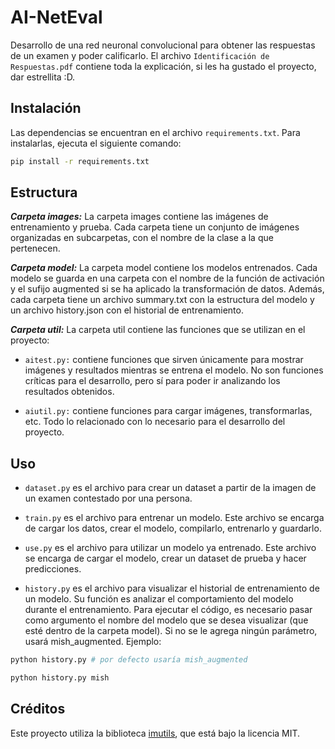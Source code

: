 # AI-NetEval

Desarrollo de una red neuronal convolucional para obtener las respuestas de un examen y poder calificarlo. El archivo ```Identificación de Respuestas.pdf``` contiene toda la explicación, si les ha gustado el proyecto, dar estrellita :D.

## Instalación

Las dependencias se encuentran en el archivo `requirements.txt`. Para instalarlas, ejecuta el siguiente comando:

```bash
pip install -r requirements.txt
```

## Estructura

***Carpeta images:*** La carpeta images contiene las imágenes de entrenamiento y prueba. Cada carpeta tiene un conjunto de imágenes organizadas en subcarpetas, con el nombre de la clase a la que pertenecen.

***Carpeta model:*** La carpeta model contiene los modelos entrenados. Cada modelo se guarda en una carpeta con el nombre de la función de activación y el sufijo augmented si se ha aplicado la transformación de datos. Además, cada carpeta tiene un archivo summary.txt con la estructura del modelo y un archivo history.json con el historial de entrenamiento.

***Carpeta util:*** La carpeta util contiene las funciones que se utilizan en el proyecto:

- ```aitest.py:``` contiene funciones que sirven únicamente para mostrar imágenes y resultados mientras se entrena el modelo. No son funciones críticas para el desarrollo, pero sí para poder ir analizando los resultados obtenidos.

- ```aiutil.py:``` contiene funciones para cargar imágenes, transformarlas, etc. Todo lo relacionado con lo necesario para el desarrollo del proyecto.

## Uso

- ```dataset.py``` es el archivo para crear un dataset a partir de la imagen de un examen contestado por una persona.

- ```train.py``` es el archivo para entrenar un modelo. Este archivo se encarga de cargar los datos, crear el modelo, compilarlo, entrenarlo y guardarlo.

- ```use.py``` es el archivo para utilizar un modelo ya entrenado. Este archivo se encarga de cargar el modelo, crear un dataset de prueba y hacer predicciones.

- ```history.py``` es el archivo para visualizar el historial de entrenamiento de un modelo. Su función es analizar el comportamiento del modelo durante el entrenamiento. Para ejecutar el código, es necesario pasar como argumento el nombre del modelo que se desea visualizar (que esté dentro de la carpeta model). Si no se le agrega ningún parámetro, usará mish_augmented. Ejemplo:

```bash
python history.py # por defecto usaría mish_augmented
```

```bash
python history.py mish
```

## Créditos

Este proyecto utiliza la biblioteca [imutils](https://github.com/PyImageSearch/imutils), que está bajo la licencia MIT.

